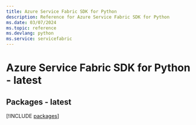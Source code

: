 ```yaml
---
title: Azure Service Fabric SDK for Python
description: Reference for Azure Service Fabric SDK for Python
ms.date: 03/07/2024
ms.topic: reference
ms.devlang: python
ms.service: servicefabric
---
```

# Azure Service Fabric SDK for Python - latest
## Packages - latest
[!INCLUDE [packages](service-fabric-index.md)]
